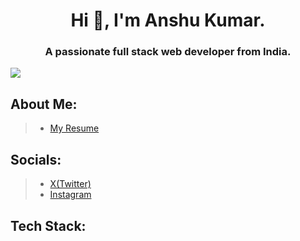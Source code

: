 
<h1 align="center">Hi 👋, I'm Anshu Kumar.</h1>
<h3 align="center">A passionate full stack web developer from India.</h3>

[![](https://visitcount.itsvg.in/api?id=ankita-ac-dv&icon=0&color=4)](https://visitcount.itsvg.in)

## About Me:
>* [My Resume](google.com)


## Socials:
>* [X(Twitter)](https://x.com/Anshu_kr_96) 
>* [Instagram](https://www.instagram.com/anshu_._kr/)

## Tech Stack:

